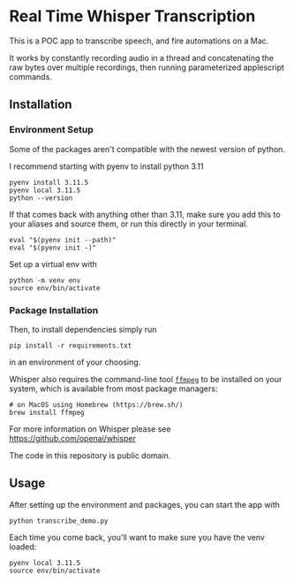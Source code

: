 # Real Time Whisper Transcription

This is a POC app to transcribe speech, and fire automations on a Mac. 

It works by constantly recording audio in a thread and concatenating the raw bytes over multiple recordings, then running parameterized applescript commands. 

## Installation

### Environment Setup

Some of the packages aren't compatible with the newest version of python.

I recommend starting with pyenv to install python 3.11

```
pyenv install 3.11.5
pyenv local 3.11.5
python --version 
```

If that comes back with anything other than 3.11, make sure you add this to your aliases and source them, or run this directly in your terminal.

```
eval "$(pyenv init --path)"
eval "$(pyenv init -)"
```

Set up a virtual env with
```
python -m venv env
source env/bin/activate
```

### Package Installation

Then, to install dependencies simply run
```
pip install -r requirements.txt
```
in an environment of your choosing.

Whisper also requires the command-line tool [`ffmpeg`](https://ffmpeg.org/) to be installed on your system, which is available from most package managers:

```
# on MacOS using Homebrew (https://brew.sh/)
brew install ffmpeg
```

For more information on Whisper please see https://github.com/openai/whisper

The code in this repository is public domain.

## Usage

After setting up the environment and packages, you can start the app with
```
python transcribe_demo.py
```

Each time you come back, you'll want to make sure you have the venv loaded:
```
pyenv local 3.11.5
source env/bin/activate
```